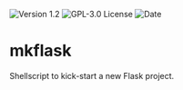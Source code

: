 ![[Version 1.2](https://github.com/R3nt0n)](http://img.shields.io/badge/version-v1.2-orange.svg)
![[GPL-3.0 License](https://github.com/R3nt0n)](https://img.shields.io/badge/license-GPL%203.0-brightgreen.svg)
![[Date](https://github.com/R3nt0n)](http://img.shields.io/badge/date-2018-yellow.svg)

# mkflask
Shellscript to kick-start a new Flask project.
